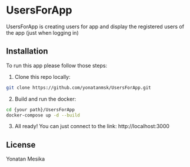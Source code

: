 # UsersForApp

UsersForApp is creating users for app and display the registered users of the app (just when logging in)

## Installation

To run this app please follow those steps:

1. Clone this repo locally:
```bash
git clone https://github.com/yonatanmsk/UsersForApp.git
```
2. Build and run the docker:
```bash
cd {your path}/UsersForApp
docker-compose up -d --build
```
3. All ready! You can just connect to the link: http://localhost:3000

## License

Yonatan Mesika

